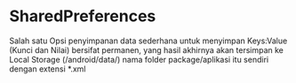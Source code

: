 # SharedPreferences

Salah satu Opsi penyimpanan data sederhana untuk menyimpan Keys:Value (Kunci dan Nilai) bersifat permanen, yang hasil akhirnya
akan tersimpan ke Local Storage (/android/data/) nama folder package/aplikasi itu sendiri dengan extensi *.xml
